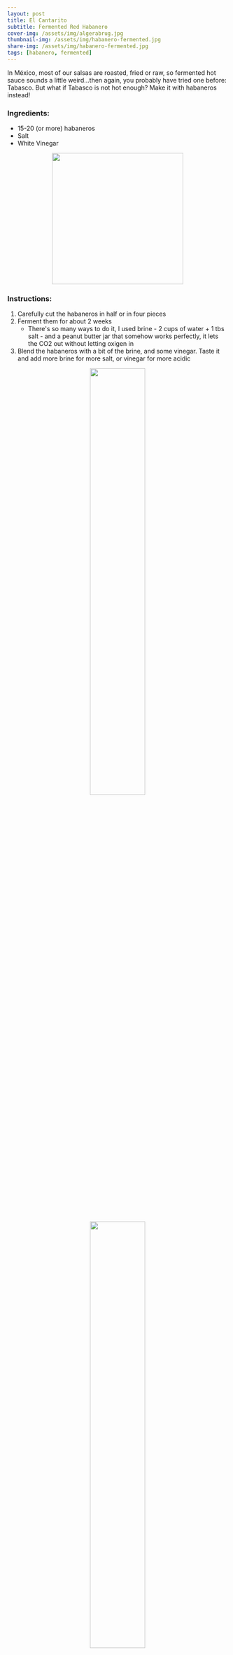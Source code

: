 ```yaml
---
layout: post
title: El Cantarito
subtitle: Fermented Red Habanero
cover-img: /assets/img/algerabrug.jpg
thumbnail-img: /assets/img/habanero-fermented.jpg
share-img: /assets/img/habanero-fermented.jpg
tags: [habanero, fermented]
---
```


In México, most of our salsas are roasted, fried or raw, so fermented hot sauce sounds a little weird...then again, you probably have tried one before: Tabasco.
But what if Tabasco is not hot enough? Make it with habaneros instead!

### Ingredients:
- 15-20 (or more) habaneros
- Salt
- White Vinegar

<p align="center">
    <img src="{{site.baseurl}}/assets/img/Cantarito44.jpg" width="300">
</p>

### Instructions:
1. Carefully cut the habaneros in half or in four pieces
2. Ferment them for about 2 weeks 
     - There's so many ways to do it, I used brine - 2 cups of water + 1 tbs salt - and a peanut butter jar that somehow works perfectly, it lets the CO2 out without letting oxigen in
3. Blend the habaneros with a bit of the brine, and some vinegar. Taste it and add more brine for more salt, or vinegar for more acidic

<p align="middle">
    <img src="{{site.baseurl}}/assets/img/habanero-close.jpg" width="50%">
    <img src="{{site.baseurl}}/assets/img/habanero-fermented.jpg" width="50%">
</p>
